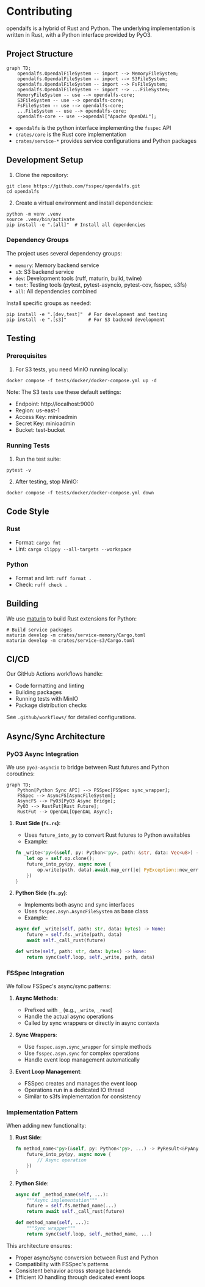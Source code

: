 # Contributing

opendalfs is a hybrid of Rust and Python. The underlying implementation is written in Rust, with a Python interface provided by PyO3.

## Project Structure

```mermaid
graph TD;
    opendalfs.OpendalFileSystem -- import --> MemoryFileSystem;
    opendalfs.OpendalFileSystem -- import --> S3FileSystem;
    opendalfs.OpendalFileSystem -- import --> FsFileSystem;
    opendalfs.OpendalFileSystem -- import --> ...FileSystem;
    MemoryFileSystem -- use --> opendalfs-core;
    S3FileSystem -- use --> opendalfs-core;
    FsFileSystem -- use --> opendalfs-core;
    ...FileSystem -- use --> opendalfs-core;
    opendalfs-core -- use -->opendal["Apache OpenDAL"];
```

- `opendalfs` is the python interface implementing the `fsspec` API
- `crates/core` is the Rust core implementation
- `crates/service-*` provides service configurations and Python packages

## Development Setup

1. Clone the repository:
```shell
git clone https://github.com/fsspec/opendalfs.git
cd opendalfs
```

2. Create a virtual environment and install dependencies:
```shell
python -m venv .venv
source .venv/bin/activate
pip install -e ".[all]"  # Install all dependencies
```

### Dependency Groups

The project uses several dependency groups:
- `memory`: Memory backend service
- `s3`: S3 backend service
- `dev`: Development tools (ruff, maturin, build, twine)
- `test`: Testing tools (pytest, pytest-asyncio, pytest-cov, fsspec, s3fs)
- `all`: All dependencies combined

Install specific groups as needed:
```shell
pip install -e ".[dev,test]"  # For development and testing
pip install -e ".[s3]"        # For S3 backend development
```

## Testing

### Prerequisites

1. For S3 tests, you need MinIO running locally:
```shell
docker compose -f tests/docker/docker-compose.yml up -d
```

Note: The S3 tests use these default settings:
- Endpoint: http://localhost:9000
- Region: us-east-1
- Access Key: minioadmin
- Secret Key: minioadmin
- Bucket: test-bucket

### Running Tests

1. Run the test suite:
```shell
pytest -v
```

2. After testing, stop MinIO:
```shell
docker compose -f tests/docker/docker-compose.yml down
```

## Code Style

### Rust
- Format: `cargo fmt`
- Lint: `cargo clippy --all-targets --workspace`

### Python
- Format and lint: `ruff format .`
- Check: `ruff check .`

## Building

We use [maturin](https://pyo3.rs/) to build Rust extensions for Python:

```shell
# Build service packages
maturin develop -m crates/service-memory/Cargo.toml
maturin develop -m crates/service-s3/Cargo.toml
```

## CI/CD

Our GitHub Actions workflows handle:
- Code formatting and linting
- Building packages
- Running tests with MinIO
- Package distribution checks

See `.github/workflows/` for detailed configurations.

## Async/Sync Architecture

### PyO3 Async Integration

We use `pyo3-asyncio` to bridge between Rust futures and Python coroutines:

```mermaid
graph TD;
    Python[Python Sync API] --> FSSpec[FSSpec sync_wrapper];
    FSSpec --> AsyncFS[AsyncFileSystem];
    AsyncFS --> PyO3[PyO3 Async Bridge];
    PyO3 --> RustFut[Rust Future];
    RustFut --> OpenDAL[OpenDAL Async];
```

1. **Rust Side (`fs.rs`)**:
   - Uses `future_into_py` to convert Rust futures to Python awaitables
   - Example:
   ```rust
   fn _write<'py>(&self, py: Python<'py>, path: &str, data: Vec<u8>) -> PyResult<&PyAny> {
       let op = self.op.clone();
       future_into_py(py, async move {
           op.write(path, data).await.map_err(|e| PyException::new_err(e.to_string()))
       })
   }
   ```

2. **Python Side (`fs.py`)**:
   - Implements both async and sync interfaces
   - Uses `fsspec.asyn.AsyncFileSystem` as base class
   - Example:
   ```python
   async def _write(self, path: str, data: bytes) -> None:
       future = self.fs._write(path, data)
       await self._call_rust(future)

   def write(self, path: str, data: bytes) -> None:
       return sync(self.loop, self._write, path, data)
   ```

### FSSpec Integration

We follow FSSpec's async/sync patterns:

1. **Async Methods**:
   - Prefixed with `_` (e.g., `_write`, `_read`)
   - Handle the actual async operations
   - Called by sync wrappers or directly in async contexts

2. **Sync Wrappers**:
   - Use `fsspec.asyn.sync_wrapper` for simple methods
   - Use `fsspec.asyn.sync` for complex operations
   - Handle event loop management automatically

3. **Event Loop Management**:
   - FSSpec creates and manages the event loop
   - Operations run in a dedicated IO thread
   - Similar to s3fs implementation for consistency

### Implementation Pattern

When adding new functionality:

1. **Rust Side**:
   ```rust
   fn method_name<'py>(&self, py: Python<'py>, ...) -> PyResult<&PyAny> {
       future_into_py(py, async move {
           // Async operation
       })
   }
   ```

2. **Python Side**:
   ```python
   async def _method_name(self, ...):
       """Async implementation"""
       future = self.fs.method_name(...)
       return await self._call_rust(future)

   def method_name(self, ...):
       """Sync wrapper"""
       return sync(self.loop, self._method_name, ...)
   ```

This architecture ensures:
- Proper async/sync conversion between Rust and Python
- Compatibility with FSSpec's patterns
- Consistent behavior across storage backends
- Efficient IO handling through dedicated event loops
